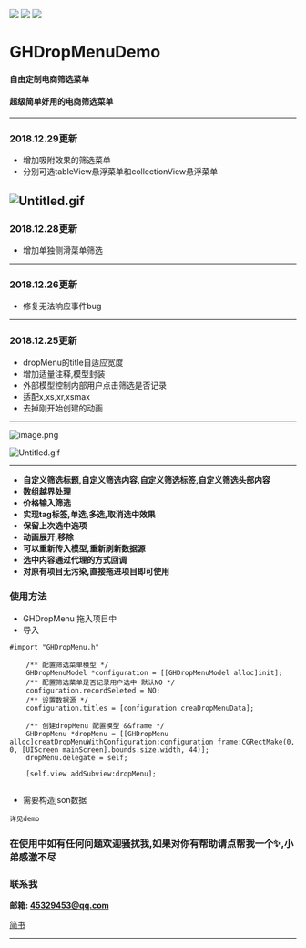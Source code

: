 ![](https://img.shields.io/badge/platform-iOS-red.svg) ![](https://img.shields.io/badge/language-Objective--C-orange.svg) 
![](https://img.shields.io/badge/license-MIT%20License-brightgreen.svg) 
# GHDropMenuDemo
#### **自由定制电商筛选菜单**

#### **超级简单好用的电商筛选菜单** 
---
### 2018.12.29更新
* 增加吸附效果的筛选菜单
* 分别可选tableView悬浮菜单和collectionView悬浮菜单

![Untitled.gif](https://upload-images.jianshu.io/upload_images/1419035-44ce9acb70a2b67f.gif?imageMogr2/auto-orient/strip)
---
### 2018.12.28更新
* 增加单独侧滑菜单筛选

---
### 2018.12.26更新
* 修复无法响应事件bug

---
### 2018.12.25更新

* dropMenu的title自适应宽度
* 增加适量注释,模型封装
* 外部模型控制内部用户点击筛选是否记录
* 适配x,xs,xr,xsmax
* 去掉刚开始创建的动画

---

![image.png](https://upload-images.jianshu.io/upload_images/1419035-0ca99960ec7aa25e.png?imageMogr2/auto-orient/strip%7CimageView2/2/w/240)

![Untitled.gif](https://upload-images.jianshu.io/upload_images/1419035-a9780ab228b09427.gif?imageMogr2/auto-orient/strip)

---

* **自定义筛选标题,自定义筛选内容,自定义筛选标签,自定义筛选头部内容**
* **数组越界处理**
* **价格输入筛选**
* **实现tag标签,单选,多选,取消选中效果**
* **保留上次选中选项**
* **动画展开,移除**
* **可以重新传入模型,重新刷新数据源**
* **选中内容通过代理的方式回调**
* **对原有项目无污染,直接拖进项目即可使用**<br/>


### 使用方法
* GHDropMenu 拖入项目中
* 导入
```
#import "GHDropMenu.h"
```

```
    /** 配置筛选菜单模型 */
    GHDropMenuModel *configuration = [[GHDropMenuModel alloc]init];
    /** 配置筛选菜单是否记录用户选中 默认NO */
    configuration.recordSeleted = NO;
    /** 设置数据源 */
    configuration.titles = [configuration creaDropMenuData];
    
    /** 创建dropMenu 配置模型 &&frame */
    GHDropMenu *dropMenu = [[GHDropMenu alloc]creatDropMenuWithConfiguration:configuration frame:CGRectMake(0, 0, [UIScreen mainScreen].bounds.size.width, 44)];
    dropMenu.delegate = self;
    
    [self.view addSubview:dropMenu];
    
```

* 需要构造json数据
```
详见demo
```

### 在使用中如有任何问题欢迎骚扰我,如果对你有帮助请点帮我一个✨,小弟感激不尽

### 联系我
**邮箱:        45329453@qq.com**

[简书]( https://www.jianshu.com/u/884a67907187**)

---

